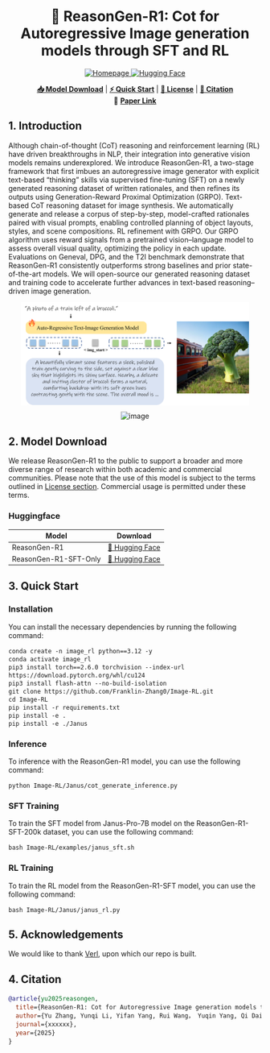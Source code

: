 <!-- markdownlint-disable first-line-h1 -->
<!-- markdownlint-disable html -->
<!-- markdownlint-disable no-duplicate-header -->


<div align="center">
<h1>🚀 ReasonGen-R1: Cot for Autoregressive Image generation models through SFT and RL</h1>

</div>

<div align="center">

  <a href="https://www.deepseek.com/" target="_blank">
    <img alt="Homepage" src="https://img.shields.io/badge/HomePage-blue" />
  </a>
  </a>
  <a href="https://huggingface.co/collections/Franklin0/reasongen-r1-6836ed61fc4f6db543c0d368" target="_blank">
    <img alt="Hugging Face" src="https://img.shields.io/badge/%F0%9F%A4%97%20Hugging%20Face-ReasonGen%20R1-ffc107?color=ffc107&logoColor=white" />
  </a>

</div>




<p align="center">
  <a href="#2-model-download"><b>📥 Model Download</b></a> |
  <a href="#3-quick-start"><b>⚡ Quick Start</b></a> |
  <a href="#4-license"><b>📜 License</b></a> |
  <a href="#5-citation"><b>📖 Citation</b></a> <br>
  📄 <a href="xxxxxx"><b>Paper Link</b></a>
  <!-- 🤗 Online Demo (<a href="https://huggingface.co/spaces/deepseek-ai/Janus-Pro-7B"><b>Janus-Pro-7B</b></a>, <a href="https://huggingface.co/spaces/deepseek-ai/Janus-1.3B"><b>Janus</b></a>, <a href="https://huggingface.co/spaces/deepseek-ai/JanusFlow-1.3B"><b>JanusFlow</b></a>) -->
</p>

## 1. Introduction

Although chain-of-thought (CoT) reasoning and reinforcement learning (RL) have driven breakthroughs in NLP, their integration into generative vision models remains underexplored. We introduce ReasonGen-R1, a two-stage framework that first imbues an autoregressive image generator with explicit text-based “thinking” skills via supervised fine-tuning (SFT) on a newly generated reasoning dataset of written rationales, and then refines its outputs using Generation-Reward Proximal Optimization (GRPO).
Text-based CoT reasoning dataset for image synthesis. We automatically generate and release a corpus of step-by-step, model-crafted rationales paired with visual prompts, enabling controlled planning of object layouts, styles, and scene compositions.
RL refinement with GRPO. Our GRPO algorithm uses reward signals from a pretrained vision–language model to assess overall visual quality, optimizing the policy in each update.
Evaluations on Geneval, DPG, and the T2I benchmark demonstrate that ReasonGen-R1 consistently outperforms strong baselines and prior state-of-the-art models. We will open-source our generated reasoning dataset and training code to accelerate further advances in text-based reasoning–driven image generation.

<div align="center">
<img alt="image" src="images/model_structure_white_bg.png" style="width:90%;">
<br>
<img alt="image" src="images/benchmark_and_comparison_white_bg.png" style="width:90%; margin-top: 10px;">
</div>
 

## 2. Model Download

We release ReasonGen-R1 to the public to support a broader and more diverse range of research within both academic and commercial communities.
Please note that the use of this model is subject to the terms outlined in [License section](#5-license). Commercial usage is
permitted under these terms.

### Huggingface

| Model                 | Download                                                                    |
|-----------------------|-----------------------------------------------------------------------------|
| ReasonGen-R1 | [🤗 Hugging Face](https://huggingface.co/Franklin0/ReasonGen-R1) |
| ReasonGen-R1-SFT-Only | [🤗 Hugging Face](https://huggingface.co/Franklin0/ReasonGen-R1-SFT) |



## 3. Quick Start

### Installation

You can install the necessary dependencies by running the following command:

```shell
conda create -n image_rl python==3.12 -y
conda activate image_rl
pip3 install torch==2.6.0 torchvision --index-url https://download.pytorch.org/whl/cu124
pip3 install flash-attn --no-build-isolation
git clone https://github.com/Franklin-Zhang0/Image-RL.git
cd Image-RL
pip install -r requirements.txt
pip install -e .
pip install -e ./Janus
```

### Inference
To inference with the ReasonGen-R1 model, you can use the following command:
```shell
python Image-RL/Janus/cot_generate_inference.py
```

### SFT Training
To train the SFT model from Janus-Pro-7B model on the ReasonGen-R1-SFT-200k dataset, you can use the following command:
```shell
bash Image-RL/examples/janus_sft.sh
```

### RL Training
To train the RL model from the ReasonGen-R1-SFT model, you can use the following command:
```shell
bash Image-RL/Janus/janus_rl.py
```


## 5. Acknowledgements
We would like to thank <a href="https://github.com/volcengine/verl">Verl</a>, upon which our repo is built.

## 4. Citation

```bibtex
@article{yu2025reasongen,
  title={ReasonGen-R1: Cot for Autoregressive Image generation models through SFT and RL},
  author={Yu Zhang, Yunqi Li, Yifan Yang, Rui Wang， Yuqin Yang, Qi Dai, Jianming Bao, Dongdong Chen, Chong Luo, Lili Qiu},
  journal={xxxxxx},
  year={2025}
}
```
